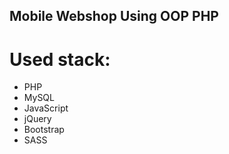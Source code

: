 ##  Mobile Webshop Using OOP PHP

# Used stack:
  - PHP
  - MySQL
  - JavaScript
  - jQuery
  - Bootstrap
  - SASS
